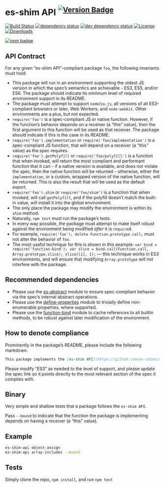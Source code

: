 # es-shim API <sup>[![Version Badge][2]][1]</sup>

[![Build Status][3]][4]
[![dependency status][5]][6]
[![dev dependency status][7]][8]
[![License][license-image]][license-url]
[![Downloads][downloads-image]][downloads-url]

[![npm badge][11]][1]

## API Contract
For any given “es-shim API”-compliant package `foo`, the following invariants must hold:
 - This package will run in an environment supporting the oldest JS version in which the spec’s semantics are achievable - ES3, ES5, and/or ES6. The package should indicate its minimum level of required environment support in its README.
 - The package must attempt to support `node`/`io.js`, all versions of all ES3-compliant browsers or later, Web Workers, and `node-webkit`. Other environments are a plus, but not expected.
 - `require('foo')` is a spec-compliant JS or native function. However, if the function’s behavior depends on a receiver (a “this” value), then the first argument to this function will be used as that receiver. The package should indicate if this is the case in its README.
 - `require('foo').implementation` or `require('foo/implementation')` is a spec-compliant JS function, that will depend on a receiver (a “this” value) as the spec requires.
 - `require('foo').getPolyfill` or `require('foo/polyfill')` is a function that when invoked, will return the most compliant and performant function that it can - if a native version is available, and does not violate the spec, then the native function will be returned - otherwise, either the `implementation`, or a custom, wrapped version of the native function, will be returned. This is also the result that will be used as the default export.
 - `require('foo').shim` or `require('foo/shim')` is a function that when invoked, will call `getPolyfill`, and if the polyfill doesn’t match the built-in value, will install it into the global environment.
 - The only place the package may modify the environment is within its `shim` method.
 - Naturally, `npm test` must run the package’s tests.
 - In every way possible, the package must attempt to make itself robust against the environment being modified *after* it is `require`d.
  - For example, `require('foo'); delete Function.prototype.call;` must not alter the behavior of `foo`.
  - The most useful technique for this is shown in this example: `var bind = require('function-bind'); var slice = bind.call(Function.call, Array.prototype.slice); slice([1], 1);` — this technique works in ES3 environments, and will ensure that modifying `Array.prototype` will not interfere with the package.

## Recommended dependencies
 - Please use the [es-abstract][es-abstract-url] module to ensure spec-compliant behavior via the spec’s internal abstract operations.
 - Please use the [define-properties][define-properties-url] module to trivially define non-enumerable properties, where supported.
 - Please use the [function-bind][function-bind-url] module to cache references to all builtin methods, to be robust against later modification of the environment.


## How to denote compliance
Prominently in the package’s README, please include the following markdown:
```md
This package implements the [es-shim API](https://github.com/es-shims/api) interface. It works in an ES3-supported environment and complies with the [spec](http://www.ecma-international.org/ecma-262/6.0/).
```
Please modify “ES3” as needed to the level of support, and please update the spec link so it points directly to the most relevant section of the spec it complies with.

## Binary
Very simple and shallow tests that a package follows the `es-shim API`.

Pass `--bound` to indicate that the function the package is implementing depends on having a receiver (a “this” value).

## Example

```sh
es-shim-api object-assign
es-shim-api array-includes --bound
```

## Tests
Simply clone the repo, `npm install`, and run `npm test`

[1]: https://npmjs.org/package/@es-shims/api
[2]: http://versionbadg.es/es-shims/api.svg
[3]: https://travis-ci.org/es-shims/es-shim-api.svg
[4]: https://travis-ci.org/es-shims/es-shim-api
[5]: https://david-dm.org/es-shims/es-shim-api.svg
[6]: https://david-dm.org/es-shims/es-shim-api
[7]: https://david-dm.org/es-shims/es-shim-api/dev-status.svg
[8]: https://david-dm.org/es-shims/es-shim-api#info=devDependencies
[11]: https://nodei.co/npm/@es-shims/api.png?downloads=true&stars=true
[license-image]: http://img.shields.io/npm/l/@es-shims/api.svg
[license-url]: LICENSE
[downloads-image]: http://img.shields.io/npm/dm/@es-shims/api.svg
[downloads-url]: http://npm-stat.com/charts.html?package=@es-shims/api
[es-abstract-url]: https://npmjs.com/package/es-abstract
[define-properties-url]: https://npmjs.com/package/define-properties
[function-bind-url]: https://npmjs.com/package/function-bind
